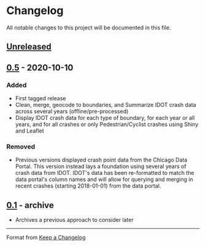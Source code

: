 # Changelog

All notable changes to this project will be documented in this file.

## [Unreleased]

## [0.5] - 2020-10-10

### Added

- First tagged release
- Clean, merge, geocode to boundaries, and Summarize IDOT crash data across several years (offline/pre-processed)
- Display IDOT crash data for each type of boundary, for each year or all years, and for all crashes or only Pedestrian/Cyclist crashes using Shiny and Leaflet

### Removed

- Previous versions displayed crash point data from the Chicago Data Portal. This version instead lays a foundation using several years of crash data from IDOT. IDOT's data has been re-formatted to match the data portal's column names and will allow for querying and merging in recent crashes (starting 2018-01-01) from the data portal.

## [0.1] - archive

- Archives a previous approach to consider later


-------

Format from [Keep a Changelog](https://keepachangelog.com/en/1.0.0/)

[unreleased]: https://github.com/mmmccarthy/chivz/compare/v0.5...HEAD
[0.5]: https://github.com/mmmccarthy/chivz/compare/v0.1...v0.5
[0.1]: https://github.com/mmmccarthy/chivz/releases/tag/v0.1